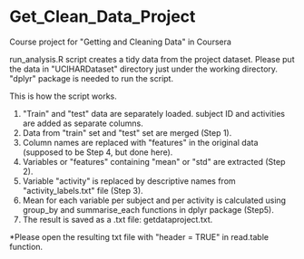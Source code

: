 # Get_Clean_Data_Project
Course project for "Getting and Cleaning Data" in Coursera

run_analysis.R script creates a tidy data from the project dataset.
Please put the data in "UCIHARDataset" directory just under the working directory.
"dplyr" package is needed to run the script.

This is how the script works.

1. "Train" and "test" data are separately loaded. subject ID and activities are added as separate columns.
2. Data from "train" set and "test" set are merged (Step 1).
3. Column names are replaced with "features" in the original data (supposed to be Step 4, but done here).
4. Variables or "features" containing "mean" or "std" are extracted (Step 2).
5. Variable "activity" is replaced by descriptive names from "activity_labels.txt" file (Step 3).
6. Mean for each variable per subject and per activity is calculated using group_by and summarise_each functions in dplyr package (Step5).
7. The result is saved as a .txt file: getdataproject.txt.

*Please open the resulting txt file with "header = TRUE" in read.table function.
